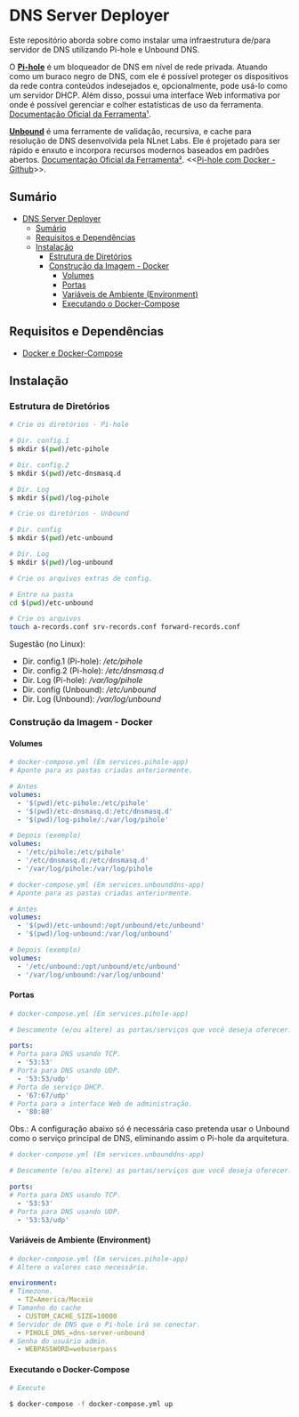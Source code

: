 # DNS Server Deployer

Este repositório aborda sobre como instalar uma infraestrutura de/para servidor de DNS utilizando Pi-hole e Unbound DNS.

O [**Pi-hole**](https://pi-hole.net) é um bloqueador de DNS em nível de rede privada. Atuando como um buraco negro de DNS, com ele é possível proteger os dispositivos da rede contra conteúdos indesejados e, opcionalmente, pode usá-lo como um servidor DHCP. Além disso, possui uma interface Web informativa por onde é possível gerenciar e colher estatísticas de uso da ferramenta.  [Documentação Oficial da Ferramenta¹](https://docs.pi-hole.net).

[**Unbound**](https://www.nlnetlabs.nl/projects/unbound/about/) é uma ferramente de validação, recursiva, e cache para resolução de DNS desenvolvida pela NLnet Labs. Ele é projetado para ser rápido e enxuto e incorpora recursos modernos baseados em padrões abertos. [Documentação Oficial da Ferramenta²](https://unbound.docs.nlnetlabs.nl/en/latest/). <<[Pi-hole com Docker - Github](https://github.com/pi-hole/docker-pi-hole/#running-pi-hole-docker)>>.

## Sumário

- [DNS Server Deployer](#dns-server-deployer)
  - [Sumário](#sumário)
  - [Requisitos e Dependências](#requisitos-e-dependências)
  - [Instalação](#instalação)
    - [Estrutura de Diretórios](#estrutura-de-diretórios)
    - [Construção da Imagem - Docker](#construção-da-imagem---docker)
      - [Volumes](#volumes)
      - [Portas](#portas)
      - [Variáveis de Ambiente (Environment)](#variáveis-de-ambiente-environment)
      - [Executando o Docker-Compose](#executando-o-docker-compose)

## Requisitos e Dependências

- [Docker e Docker-Compose](https://docs.docker.com/)

## Instalação

### Estrutura de Diretórios

```bash
# Crie os diretórios - Pi-hole

# Dir. config.1
$ mkdir $(pwd)/etc-pihole

# Dir. config.2
$ mkdir $(pwd)/etc-dnsmasq.d

# Dir. Log
$ mkdir $(pwd)/log-pihole
```

```bash
# Crie os diretórios - Unbound

# Dir. config
$ mkdir $(pwd)/etc-unbound

# Dir. Log
$ mkdir $(pwd)/log-unbound

```

```bash
# Crie os arquivos extras de config.

# Entre na pasta
cd $(pwd)/etc-unbound

# Crie os arquivos
touch a-records.conf srv-records.conf forward-records.conf
```

Sugestão (no Linux):
- Dir. config.1 (Pi-hole): */etc/pihole*
- Dir. config.2 (Pi-hole): */etc/dnsmasq.d*
- Dir. Log (Pi-hole): */var/log/pihole*
- Dir. config (Unbound): */etc/unbound*
- Dir. Log (Unbound): */var/log/unbound*

### Construção da Imagem - Docker

#### Volumes

```yml
# docker-compose.yml (Em services.pihole-app)
# Aponte para as pastas criadas anteriormente.

# Antes
volumes:
  - '$(pwd)/etc-pihole:/etc/pihole'
  - '$(pwd)/etc-dnsmasq.d:/etc/dnsmasq.d'
  - '$(pwd)/log-pihole/:/var/log/pihole'

# Depois (exemplo)
volumes:
  - '/etc/pihole:/etc/pihole'
  - '/etc/dnsmasq.d:/etc/dnsmasq.d'
  - '/var/log/pihole:/var/log/pihole
```

```yml
# docker-compose.yml (Em services.unbounddns-app)
# Aponte para as pastas criadas anteriormente.

# Antes
volumes:
  - '$(pwd)/etc-unbound:/opt/unbound/etc/unbound'
  - '$(pwd)/log-unbound:/var/log/unbound'

# Depois (exemplo)
volumes:
  - '/etc/unbound:/opt/unbound/etc/unbound'
  - '/var/log/unbound:/var/log/unbound'
```

#### Portas

```yml
# docker-compose.yml (Em services.pihole-app)

# Descomente (e/ou altere) as portas/serviços que você deseja oferecer.

ports:
# Porta para DNS usando TCP.
  - '53:53'
# Porta para DNS usando UDP.
  - '53:53/udp'
# Porta de serviço DHCP.
  - '67:67/udp'
# Porta para a interface Web de administração.
  - '80:80'
```

Obs.: A configuração abaixo só é necessária caso pretenda usar o Unbound como o serviço principal de DNS, eliminando assim o Pi-hole da arquitetura. 

```yml
# docker-compose.yml (Em services.unbounddns-app)

# Descomente (e/ou altere) as portas/serviços que você deseja oferecer. 

ports:
# Porta para DNS usando TCP.
  - '53:53'
# Porta para DNS usando UDP.
  - '53:53/udp'
```

#### Variáveis de Ambiente (Environment)

```yml
# docker-compose.yml (Em services.pihole-app)
# Altere o valores caso necessário. 

environment:
# Timezone.
  - TZ=America/Maceio
# Tamanho do cache
  - CUSTOM_CACHE_SIZE=10000 
# Servidor de DNS que o Pi-hole irá se conectar.
  - PIHOLE_DNS_=dns-server-unbound
# Senha do usuário admin.
  - WEBPASSWORD=webuserpass
```

#### Executando o Docker-Compose
```bash
# Execute

$ docker-compose -f docker-compose.yml up
```